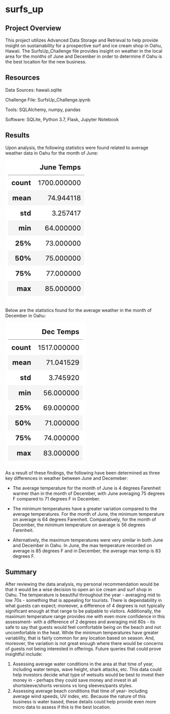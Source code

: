 # surfs_up

## Project Overview
This project utilizes Advanced Data Storage and Retrieval to help provide insight on sustainability for a prospective surf and ice cream shop in Oahu, Hawaii. 
The SurfsUp_Challenge file provides insight on weather in the local area for the months of June and December in order to determine if Oahu is the best location for the new business.



## Resources
Data Sources: hawaii.sqlite

Challenge File: SurfsUp_Challenge.ipynb

Tools: SQLAlchemy, numpy, pandas

Software: SQLite, Python 3.7, Flask, Jupyter Notebook




## Results
Upon analysis, the following statistics were found related to average weather data in Oahu for the month of June:

![June_Temps](https://github.com/annietresca/surfs_up/blob/main/June_Temps_Oahu.png)


Below are the statistics found for the average weather in the month of December in Oahu: 

![Dec_Temps](https://github.com/annietresca/surfs_up/blob/main/Dec_Temps_Oahu.png)

As a result of these findings, the following have been determined as three key differences in weather between June and Decemeber:

* The average temperature for the month of June is 4 degrees Farenheit warmer than in the month of December, with June averaging 75 degrees F compared to 71 degrees F in December.

* The minimum temperatures have a greater variation compared to the average temperatures. For the month of June, the minimum temperature on average is 64 degrees Farenheit. Comparatively, for the month of December, the minimum temperature on average is 56 degrees Farenheit. 

* Alternatively, the maximum temperatures were very similar in both June and December in Oahu. In June, the max temperature recorded on average is 85 degrees F and in December, the average max temp is 83 degrees F.

## Summary
After reviewing the data analysis, my personal recommendation would be that it would be a wise decision to open an ice cream and surf shop in Oahu. The temperature is beautiful throughout the year - averaging mid to low 70s - something that is appealing for tourists. There is dependability in what guests can expect; moreover, a difference of 4 degrees is not typically significant enough at that range to be palpable to visitors.
Additionally, the maximum temperature range provides me with even more confidence in this assessment- with a difference of 2 degrees and averaging mid 80s - its safe to say that guests would feel comfortable being on the beach and not uncomfortable in the heat. 
While the minimum temperatures have greater variability, that is fairly common for any location based on season. And, moreover, the variation is not great enough where there would be concerns of guests not being interested in offerings. 
Future queries that could prove insightful include:
1. Assessing average water conditions in the area at that time of year, including water temps, wave height, shark attacks, etc. This data could help investors decide what type of wetsuits would be best to invest their money in - perhaps they could save money and invest in all shortsleeve/shorts versions vs long sleeves/pants styles. 
2. Assessing average beach conditions that time of year- including average wind speeds, UV index, etc. Because the nature of this business is water based, these details could help provide even more micro data to assess if this is the best location. 
